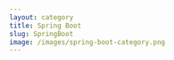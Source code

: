 ```yaml
---
layout: category
title: Spring Boot
slug: SpringBoot
image: /images/spring-boot-category.png
---
```


